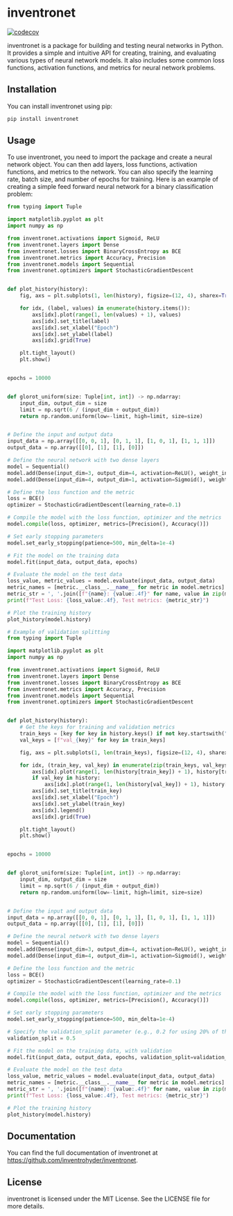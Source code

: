 # inventronet

[![codecov](https://codecov.io/gh/Inventrohyder/inventronet/branch/main/graph/badge.svg?token=N4BYTLCLK7)](https://codecov.io/gh/Inventrohyder/inventronet)

inventronet is a package for building and testing neural networks in Python.
It provides a simple and intuitive API for creating, training,
and evaluating various types of neural network models.
It also includes some common loss functions, activation functions,
and metrics for neural network problems.

## Installation

You can install inventronet using pip:

```bash
pip install inventronet
```

## Usage

To use inventronet, you need to import the package and create a
neural network object. You can then add layers, loss functions, activation
functions, and metrics to the network. You can also specify the learning rate,
batch size, and number of epochs for training.
Here is an example of creating a simple feed forward neural network for a
binary classification problem:

```python
from typing import Tuple

import matplotlib.pyplot as plt
import numpy as np

from inventronet.activations import Sigmoid, ReLU
from inventronet.layers import Dense
from inventronet.losses import BinaryCrossEntropy as BCE
from inventronet.metrics import Accuracy, Precision
from inventronet.models import Sequential
from inventronet.optimizers import StochasticGradientDescent


def plot_history(history):
    fig, axs = plt.subplots(1, len(history), figsize=(12, 4), sharex=True)

    for idx, (label, values) in enumerate(history.items()):
        axs[idx].plot(range(1, len(values) + 1), values)
        axs[idx].set_title(label)
        axs[idx].set_xlabel("Epoch")
        axs[idx].set_ylabel(label)
        axs[idx].grid(True)

    plt.tight_layout()
    plt.show()


epochs = 10000


def glorot_uniform(size: Tuple[int, int]) -> np.ndarray:
    input_dim, output_dim = size
    limit = np.sqrt(6 / (input_dim + output_dim))
    return np.random.uniform(low=-limit, high=limit, size=size)


# Define the input and output data
input_data = np.array([[0, 0, 1], [0, 1, 1], [1, 0, 1], [1, 1, 1]])
output_data = np.array([[0], [1], [1], [0]])

# Define the neural network with two dense layers
model = Sequential()
model.add(Dense(input_dim=3, output_dim=4, activation=ReLU(), weight_initializer=glorot_uniform))
model.add(Dense(input_dim=4, output_dim=1, activation=Sigmoid(), weight_initializer=glorot_uniform))

# Define the loss function and the metric
loss = BCE()
optimizer = StochasticGradientDescent(learning_rate=0.1)

# Compile the model with the loss function, optimizer and the metrics
model.compile(loss, optimizer, metrics=[Precision(), Accuracy()])

# Set early stopping parameters
model.set_early_stopping(patience=500, min_delta=1e-4)

# Fit the model on the training data
model.fit(input_data, output_data, epochs)

# Evaluate the model on the test data
loss_value, metric_values = model.evaluate(input_data, output_data)
metric_names = [metric.__class__.__name__ for metric in model.metrics]
metric_str = ', '.join([f"{name}: {value:.4f}" for name, value in zip(metric_names, metric_values)])
print(f"Test Loss: {loss_value:.4f}, Test metrics: {metric_str}")

# Plot the training history
plot_history(model.history)
```

```python
# Example of validation splitting
from typing import Tuple

import matplotlib.pyplot as plt
import numpy as np

from inventronet.activations import Sigmoid, ReLU
from inventronet.layers import Dense
from inventronet.losses import BinaryCrossEntropy as BCE
from inventronet.metrics import Accuracy, Precision
from inventronet.models import Sequential
from inventronet.optimizers import StochasticGradientDescent


def plot_history(history):
    # Get the keys for training and validation metrics
    train_keys = [key for key in history.keys() if not key.startswith("val_")]
    val_keys = [f"val_{key}" for key in train_keys]

    fig, axs = plt.subplots(1, len(train_keys), figsize=(12, 4), sharex=True)

    for idx, (train_key, val_key) in enumerate(zip(train_keys, val_keys)):
        axs[idx].plot(range(1, len(history[train_key]) + 1), history[train_key], label="Training")
        if val_key in history:
            axs[idx].plot(range(1, len(history[val_key]) + 1), history[val_key], label="Validation")
        axs[idx].set_title(train_key)
        axs[idx].set_xlabel("Epoch")
        axs[idx].set_ylabel(train_key)
        axs[idx].legend()
        axs[idx].grid(True)

    plt.tight_layout()
    plt.show()


epochs = 10000


def glorot_uniform(size: Tuple[int, int]) -> np.ndarray:
    input_dim, output_dim = size
    limit = np.sqrt(6 / (input_dim + output_dim))
    return np.random.uniform(low=-limit, high=limit, size=size)


# Define the input and output data
input_data = np.array([[0, 0, 1], [0, 1, 1], [1, 0, 1], [1, 1, 1]])
output_data = np.array([[0], [1], [1], [0]])

# Define the neural network with two dense layers
model = Sequential()
model.add(Dense(input_dim=3, output_dim=4, activation=ReLU(), weight_initializer=glorot_uniform))
model.add(Dense(input_dim=4, output_dim=1, activation=Sigmoid(), weight_initializer=glorot_uniform))

# Define the loss function and the metric
loss = BCE()
optimizer = StochasticGradientDescent(learning_rate=0.1)

# Compile the model with the loss function, optimizer and the metrics
model.compile(loss, optimizer, metrics=[Precision(), Accuracy()])

# Set early stopping parameters
model.set_early_stopping(patience=500, min_delta=1e-4)

# Specify the validation_split parameter (e.g., 0.2 for using 20% of the data for validation)
validation_split = 0.5

# Fit the model on the training data, with validation
model.fit(input_data, output_data, epochs, validation_split=validation_split)

# Evaluate the model on the test data
loss_value, metric_values = model.evaluate(input_data, output_data)
metric_names = [metric.__class__.__name__ for metric in model.metrics]
metric_str = ', '.join([f"{name}: {value:.4f}" for name, value in zip(metric_names, metric_values)])
print(f"Test Loss: {loss_value:.4f}, Test metrics: {metric_str}")

# Plot the training history
plot_history(model.history)
```

## Documentation

You can find the full documentation of inventronet at https://github.com/inventrohyder/inventronet.

## License

inventronet is licensed under the MIT License. See the LICENSE file for more details.